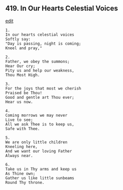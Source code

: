 
## 419.  In Our Hearts Celestial Voices
[edit](https://docs.google.com/document/d/1b9WaMywTXWOCe%2DkOrT%2DTIgXVfYYsu5p6/edit?mode=html)



    1.
    In our hearts celestial voices 
    Softly say: 
    "Day is passing, night is coming; 
    Kneel and pray," 

    2.
    Father, we obey the summons; 
    Hear Our cry; 
    Pity us and help our weakness, 
    Thou Most High. 

    3.
    For the joys that most we cherish 
    Praised be Thou! 
    Good and gentle art Thou ever; 
    Hear us now. 

    4.
    Coming morrows we may never 
    Live to see; 
    All we ask Thee is to keep us, 
    Safe with Thee. 

    5.
    We are only little children 
    Kneeling here, 
    And we want our loving Father 
    Always near. 

    6.
    Take us in Thy arms and keep us 
    As Thine own; 
    Gather us like little sunbeams 
    Round Thy throne.
